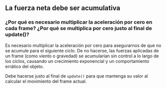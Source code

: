 ## La fuerza neta debe ser acumulativa
### ¿Por qué es necesario multiplicar la aceleración por cero en cada frame? ¿Por qué se multiplica por cero justo al final de update()?
Es necesario multiplicar la aceleración por cero para asegurarnos de que no se acumule para el siguiente ciclo. De no hacerse, las fuerzas aplicadas de un frame (como viento o gravedad) se acumularían sin control a lo largo de los ciclos, causando un crecimiento exponencial y un comportamiento errático del objeto.

Debe hacerse justo al final de `update()` para que mantenga su valor al calcular el movimiento del frame actual.
